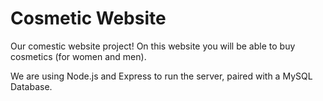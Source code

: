 # Cosmetic Website

Our comestic website project!
On this website you will be able to buy cosmetics (for women and men).

We are using Node.js and Express to run the server, paired with a MySQL Database.
